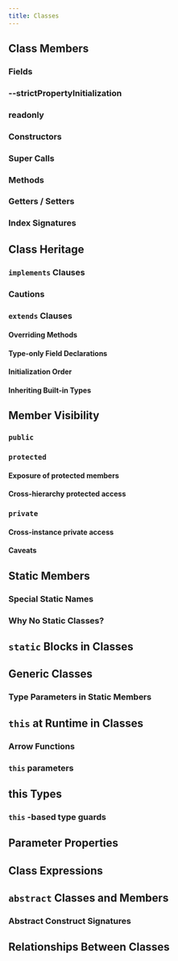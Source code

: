```yaml
---
title: Classes
---
```


## Class Members

### Fields

### --strictPropertyInitialization

### readonly

### Constructors

### Super Calls

### Methods

### Getters / Setters

### Index Signatures

## Class Heritage

### `implements` Clauses

### Cautions

### `extends` Clauses

#### Overriding Methods

#### Type-only Field Declarations

#### Initialization Order

#### Inheriting Built-in Types

## Member Visibility

### `public`

### `protected`

#### Exposure of protected members

#### Cross-hierarchy protected access

### `private`

#### Cross-instance private access

#### Caveats

## Static Members

### Special Static Names

### Why No Static Classes?

## `static` Blocks in Classes

## Generic Classes

### Type Parameters in Static Members

## `this` at Runtime in Classes

### Arrow Functions

### `this` parameters

## this Types

### `this` -based type guards

## Parameter Properties

## Class Expressions

## `abstract` Classes and Members

### Abstract Construct Signatures

## Relationships Between Classes
